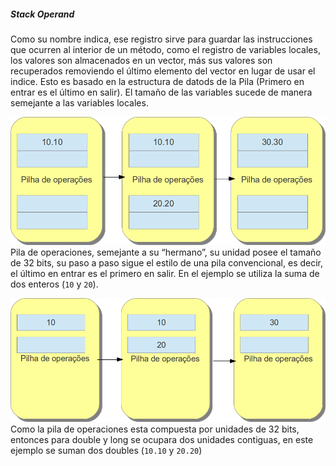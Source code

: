 ##### Stack Operand


Como su nombre indica, ese registro sirve para guardar las instrucciones que ocurren al interior de un método, como el registro de variables locales, los valores son almacenados en un vector,  más sus valores son recuperados removiendo el último elemento del vector en lugar de usar el indice. Esto es basado en la estructura de datods de la Pila (Primero en entrar es el último en salir). El tamaño de las variables sucede de manera semejante a las variables locales.

![Pila de operaciones, semejante a su “hermano”, su unidad posee el tamaño de 32 bits, su paso a paso sigue el estilo de una pila convencional, es decir, el último en entrar es el primero en salir. En el ejemplo se utiliza la suma de dos enteros ( 10 y 20).](imagens/chapter_3_5.png)
Pila de operaciones, semejante a su “hermano”, su unidad posee el tamaño de 32 bits, su paso a paso sigue el estilo de una pila convencional, es decir, el último en entrar es el primero en salir. En el ejemplo se utiliza la suma de dos enteros (`10` y `20`).


![Como la pila de operaciones esta compuesta por unidades de 32 bits, entonces para double y long se ocupara dos unidades contiguas, en este ejemplo se suman dos doubles ( 10.10 y 20.20)](imagens/chapter_3_6.png)
Como la pila de operaciones esta compuesta por unidades de 32 bits, entonces para double y long se ocupara dos unidades contiguas, en este ejemplo se suman dos doubles (`10.10` y `20.20`)
